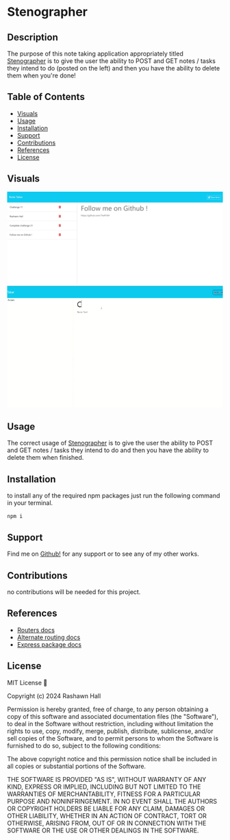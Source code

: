 # Stenographer

## Description 
The purpose of this note taking application appropriately titled [Stenographer](https://ther16h.github.io/Stenographer/) is to give the user the ability to POST and GET notes / tasks they intend to do (posted on the left) and then you have the ability to delete them when you're done!

## Table of Contents

- [Visuals](#visuals)
- [Usage](#usage)
- [Installation](#installation)
- [Support](#support)
- [Contributions](#contributions)
- [References](#references)
- [License](#license)

## Visuals
 ![Screenshot](./public/assets/images/Visual-1-SS.png)
![gif](./public/assets/images/visual2.gif)

## Usage
The correct usage of [Stenographer](https://ther16h.github.io/Stenographer/) is to give the user the ability to POST and GET notes / tasks they intend to do and then you have the ability to delete them when finished.

## Installation
to install any of the required npm packages just run the following command in your terminal. 
```
npm i
```

## Support
Find me on [Github!](https://github.com/TheR16H) for any support or to see any of my other works.

## Contributions
no contributions will be needed for this project.

## References
- [Routers docs](https://developer.mozilla.org/en-US/docs/Glossary/Routers)
- [Alternate routing docs](https://expressjs.com/en/guide/routing.html)
- [Express package docs](https://www.npmjs.com/package/express)

## License
MIT License 🔔

Copyright (c) 2024 Rashawn Hall

Permission is hereby granted, free of charge, to any person obtaining a copy
of this software and associated documentation files (the "Software"), to deal
in the Software without restriction, including without limitation the rights
to use, copy, modify, merge, publish, distribute, sublicense, and/or sell
copies of the Software, and to permit persons to whom the Software is
furnished to do so, subject to the following conditions:

The above copyright notice and this permission notice shall be included in all
copies or substantial portions of the Software.

THE SOFTWARE IS PROVIDED "AS IS", WITHOUT WARRANTY OF ANY KIND, EXPRESS OR
IMPLIED, INCLUDING BUT NOT LIMITED TO THE WARRANTIES OF MERCHANTABILITY,
FITNESS FOR A PARTICULAR PURPOSE AND NONINFRINGEMENT. IN NO EVENT SHALL THE
AUTHORS OR COPYRIGHT HOLDERS BE LIABLE FOR ANY CLAIM, DAMAGES OR OTHER
LIABILITY, WHETHER IN AN ACTION OF CONTRACT, TORT OR OTHERWISE, ARISING FROM,
OUT OF OR IN CONNECTION WITH THE SOFTWARE OR THE USE OR OTHER DEALINGS IN THE
SOFTWARE.
